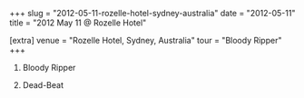 +++
slug = "2012-05-11-rozelle-hotel-sydney-australia"
date = "2012-05-11"
title = "2012 May 11 @ Rozelle Hotel"

[extra]
venue = "Rozelle Hotel, Sydney, Australia"
tour = "Bloody Ripper"
+++


 1. Bloody Ripper

 2. Dead-Beat


